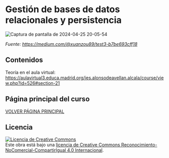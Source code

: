 # Gestión de bases de datos relacionales y persistencia

![Captura de pantalla de 2024-04-25 20-05-54](https://github.com/profeMelola/Programacion-08-2023-24/assets/91023374/e96dd077-5c88-46eb-b74c-37a73e79ef8d)

*Fuente: https://medium.com/@xuanzou89/test3-b7be693cff18*

## Contenidos

Teoría en el aula virtual: https://aulavirtual3.educa.madrid.org/ies.alonsodeavellan.alcala/course/view.php?id=526#section-21

## Página principal del curso

[VOLVER PÁGINA PRINCIPAL](https://github.com/profeMelola/Programacion-00-2023-24)

## Licencia

<a rel="license" href="http://creativecommons.org/licenses/by-nc-sa/4.0/"><img alt="Licencia de Creative Commons" style="border-width:0" src="https://i.creativecommons.org/l/by-nc-sa/4.0/88x31.png" /></a><br />Este obra está bajo una <a rel="license" href="http://creativecommons.org/licenses/by-nc-sa/4.0/">licencia de Creative Commons Reconocimiento-NoComercial-CompartirIgual 4.0 Internacional</a>.


